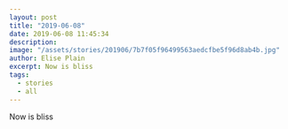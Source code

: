 ```yaml
---
layout: post
title: "2019-06-08"
date: 2019-06-08 11:45:34
description: 
image: "/assets/stories/201906/7b7f05f96499563aedcfbe5f96d8ab4b.jpg"
author: Elise Plain
excerpt: Now is bliss
tags: 
  - stories
  - all
---
```


Now is bliss
<p></p>
